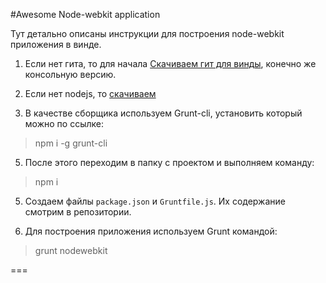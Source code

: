 #Awesome Node-webkit application

Тут детально описаны инструкции для построения node-webkit приложения в винде.
1. Если нет гита, то для начала [Скачиваем гит для винды](https://msysgit.github.io/), конечно же консольную версию.

2. Если нет nodejs, то [скачиваем](http://nodejs.org/)

3. В качестве сборщика используем Grunt-cli, установить который можно по ссылке: 
>npm i -g grunt-cli

5. После этого переходим в папку с проектом и выполняем команду: 
>npm i

5. Создаем файлы ```package.json``` и ```Gruntfile.js```. Их содержание смотрим в репозитории.

6. Для построения приложения используем Grunt командой:
>grunt nodewebkit

===
